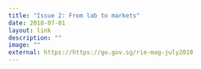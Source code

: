 ```yaml
---
title: "Issue 2: From lab to markets"
date: 2018-07-01
layout: link
description: ""
image: ""
external: https://https://go.gov.sg/rie-mag-july2018
---
```

